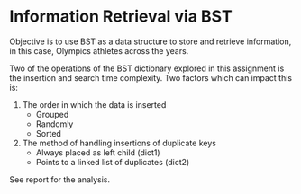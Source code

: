 # Information Retrieval via BST
Objective is to use BST as a data structure to store and retrieve information, in this case, Olympics athletes across the years.

Two of the operations of the BST dictionary explored in this assignment is the insertion and search time complexity. Two factors which can impact this is:
1.	The order in which the data is inserted
    * Grouped
    * Randomly
    * Sorted
2.	The method of handling insertions of duplicate keys
    * Always placed as left child (dict1)
    * Points to a linked list of duplicates (dict2)

See report for the analysis.


